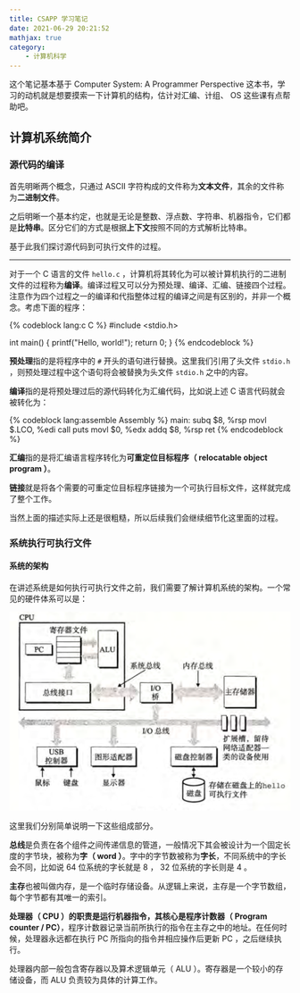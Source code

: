 ```yaml
---
title: CSAPP 学习笔记
date: 2021-06-29 20:21:52
mathjax: true
category:
    - 计算机科学
---
```


这个笔记基本基于 Computer System: A Programmer Perspective 这本书，学习的动机就是想要摸索一下计算机的结构，估计对汇编、计组、 OS 这些课有点帮助吧。

<!-- more -->

## 计算机系统简介

### 源代码的编译

首先明晰两个概念，只通过 ASCII 字符构成的文件称为**文本文件**，其余的文件称为**二进制文件**。

之后明晰一个基本约定，也就是无论是整数、浮点数、字符串、机器指令，它们都是**比特串**。区分它们的方式是根据**上下文**按照不同的方式解析比特串。

基于此我们探讨源代码到可执行文件的过程。

---

对于一个 C 语言的文件 `hello.c` ，计算机将其转化为可以被计算机执行的二进制文件的过程称为**编译**。编译过程又可以分为预处理、编译、汇编、链接四个过程。注意作为四个过程之一的编译和代指整体过程的编译之间是有区别的，并非一个概念。考虑下面的程序：

{% codeblock lang:c C %}
#include <stdio.h>

int main() {
    printf("Hello, world!");
    return 0;
}
{% endcodeblock %}

**预处理**指的是将程序中的 `#` 开头的语句进行替换。这里我们引用了头文件 `stdio.h` ，则预处理过程中这个语句将会被替换为头文件 `stdio.h` 之中的内容。

**编译**指的是将预处理过后的源代码转化为汇编代码，比如说上述 C 语言代码就会被转化为：

{% codeblock lang:assemble Assembly %}
main:
    subq $8, %rsp
    movl $.LCO, %edi
    call puts
    movl $0, %edx
    addq $8, %rsp
    ret
{% endcodeblock %}

**汇编**指的是将汇编语言程序转化为**可重定位目标程序（ relocatable object program ）**。

**链接**就是将各个需要的可重定位目标程序链接为一个可执行目标文件，这样就完成了整个工作。

当然上面的描述实际上还是很粗糙，所以后续我们会继续细节化这里面的过程。

### 系统执行可执行文件

#### 系统的架构

在讲述系统是如何执行可执行文件之前，我们需要了解计算机系统的架构。一个常见的硬件体系可以是：

![](/uploads/note-of-csapp/chap1-hardware-system.png "常见的硬件体系")

这里我们分别简单说明一下这些组成部分。

**总线**是负责在各个组件之间传递信息的管道，一般情况下其会被设计为一个固定长度的字节块，被称为**字（ word ）**。字中的字节数被称为**字长**，不同系统中的字长会不同，比如说 64 位系统的字长就是 8 ， 32 位系统的字长则是 4 。

**主存**也被叫做内存，是一个临时存储设备。从逻辑上来说，主存是一个字节数组，每个字节都有其唯一的索引。

**处理器（ CPU ）**的职责是运行机器指令，其核心是**程序计数器（ Program counter / PC）**，程序计数器记录当前所执行的指令在主存之中的地址。在任何时候，处理器永远都在执行 PC 所指向的指令并相应操作后更新 PC ，之后继续执行。

处理器内部一般包含寄存器以及算术逻辑单元（ ALU ）。寄存器是一个较小的存储设备，而 ALU 负责较为具体的计算工作。
